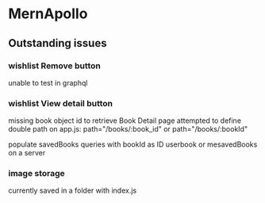 # MernApollo

## Outstanding issues


### wishlist Remove button
unable to test in graphql

### wishlist View detail button
missing book object id to retrieve Book Detail page
attempted to define double path on app.js:
path="/books/:book_id"  or  path="/books/:bookId" 

populate savedBooks queries with bookId as ID
userbook or mesavedBooks on a server


### image storage
currently saved in a folder with index.js

